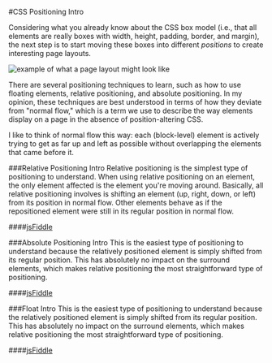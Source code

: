 #CSS Positioning Intro

Considering what you already know about the CSS box model (i.e., that all elements are really boxes with width, height, padding, border, and margin), the next step is to start moving these boxes into different *positions* to create interesting page layouts.

![example of what a page layout might look like](http://christensenacademy.org/modules/css-layouts/textpages/page-layout-example.png)

There are several positioning techniques to learn, such as how to use floating elements, relative positioning, and absolute positioning. In my opinion, these techniques are best understood in terms of how they deviate from "normal flow," which is a term we use to describe the way elements display on a page in the absence of position-altering CSS.

I like to think of normal flow this way: each (block-level) element is actively trying to get as far up and left as possible without overlapping the elements that came before it.

###Relative Positioning Intro
Relative positioning is the simplest type of positioning to understand. When using relative positioning on an element, the only element affected is the element you're moving around. Basically, all relative positioning involves is shifting an element (up, right, down, or left) from its position in normal flow. Other elements behave as if the repositioned element were still in its regular position in normal flow.

####[jsFiddle](http://jsfiddle.net/cameron89/kMah2/)

###Absolute Positioning Intro
This is the easiest type of positioning to understand because the relatively positioned element is simply shifted from its regular position. This has absolutely no impact on the surround elements, which makes relative positioning the most straightforward type of positioning.

####[jsFiddle]()


###Float Intro
This is the easiest type of positioning to understand because the relatively positioned element is simply shifted from its regular position. This has absolutely no impact on the surround elements, which makes relative positioning the most straightforward type of positioning.

####[jsFiddle]()

